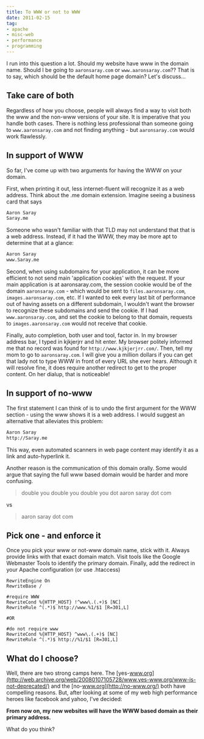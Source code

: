 ```yaml
---
title: To WWW or not to WWW
date: 2011-02-15
tag:
- apache
- misc-web
- performance
- programming
---
```

I run into this question a lot.  Should my website have www in the domain name.  Should I be going to `aaronsaray.com` or `www.aaronsaray.com`??  That is to say, which should be the default home page domain?  Let's discuss...

<!--more-->

## Take care of both

Regardless of how you choose, people will always find a way to visit both the www and the non-www versions of your site.  It is imperative that you handle both cases.  There is nothing less professional than someone going to `www.aaronsaray.com` and not finding anything - but `aaronsaray.com` would work flawlessly.

## In support of WWW

So far, I've come up with two arguments for having the WWW on your domain.  

First, when printing it out, less internet-fluent will recognize it as a web address.  Think about the .me domain extension.  Imagine seeing a business card that says 
    
```txt
Aaron Saray
Saray.me
```

Someone who wasn't familiar with that TLD may not understand that that is a web address.  Instead, if it had the WWW, they may be more apt to determine that at a glance:
    
```txt
Aaron Saray
www.Saray.me
```

Second, when using subdomains for your application, it can be more efficient to not send main 'application cookies' with the request.  If your main application is at aaronsaray.com, the session cookie would be of the domain `aaronsaray.com` - which would be sent to `files.aaronsaray.com`, `images.aaronsaray.com`, etc.  If I wanted to eek every last bit of performance out of having assets on a different subdomain, I wouldn't want the browser to recognize these subdomains and send the cookie.  If I had `www.aaronsaray.com`, and set the cookie to belong to that domain, requests to `images.aaronsaray.com` would not receive that cookie.

Finally, auto completion, both user and tool, factor in.  In my browser address bar, I typed in kjkjerjrr and hit enter.  My browser politely informed me that no record was found for `http://www.kjkjerjrr.com/`.  Then, tell my mom to go to `aaronsaray.com`.  I will give you a million dollars if you can get that lady not to type WWW in front of every URL she ever hears.  Although it will resolve fine, it does require another redirect to get to the proper content.  On her dialup, that is noticeable!

## In support of no-www

The first statement I can think of is to undo the first argument for the WWW section - using the www shows it is a web address.  I would suggest an alternative that alleviates this problem:
    
```txt
Aaron Saray
http://Saray.me
```

This way, even automated scanners in web page content may identify it as a link and auto-hyperlink it.

Another reason is the communication of this domain orally.  Some would argue that saying the full www based domain would be harder and more confusing.
    
> double you double you double you dot aaron saray dot com

vs
    
> aaron saray dot com
    
## Pick one - and enforce it

Once you pick your www or not-www domain name, stick with it.  Always provide links with that exact domain match.  Visit tools like the Google Webmaster Tools to identify the primary domain.  Finally, add the redirect in your Apache configuration (or use .htaccess)

```apacheconf
RewriteEngine On
RewriteBase /

#require WWW
RewriteCond %{HTTP_HOST} !^www\.(.+)$ [NC]
RewriteRule ^(.*)$ http://www.%1/$1 [R=301,L] 

#OR

#do not require www
RewriteCond %{HTTP_HOST} ^www\.(.+)$ [NC]
RewriteRule ^(.*)$ http://%1/$1 [R=301,L] 
```

## What do I choose?

Well, there are two strong camps here.  The [yes-www.org](http://web.archive.org/web/20080107105728/www.yes-www.org/www-is-not-deprecated/) and the [no-www.org](http://no-www.org/) both have compelling reasons.  But, after looking at some of my web high performance heroes like facebook and yahoo, I've decided:

**From now on, my new websites will have the WWW based domain as their primary address.**

What do you think?
